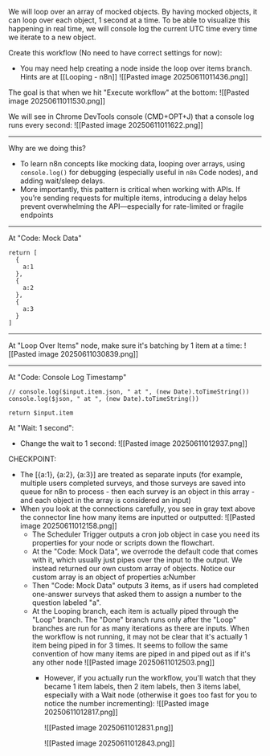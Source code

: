 We will loop over an array of mocked objects. By having mocked objects, it can loop over each object, 1 second at a time. To be able to visualize this happening in real time, we will console log the current UTC time every time we iterate to a new object.

Create this workflow (No need to have correct settings for now):
- You may need help creating a node inside the loop over items branch. Hints are at [[Looping - n8n]]
![[Pasted image 20250611011436.png]]

The goal is that when we hit "Execute workflow" at the bottom:
![[Pasted image 20250611011530.png]]

We will see in Chrome DevTools console (CMD+OPT+J) that a console log runs every second:
![[Pasted image 20250611011622.png]]

---

Why are we doing this?
- To learn n8n concepts like mocking data, looping over arrays, using `console.log()` for debugging (especially useful in `n8n` Code nodes), and adding wait/sleep delays.
- More importantly, this pattern is critical when working with APIs. If you’re sending requests for multiple items, introducing a delay helps prevent overwhelming the API—especially for rate-limited or fragile endpoints

---

At "Code: Mock Data"
```
return [
  {
    a:1
  },
  {
    a:2
  },
  {
    a:3
  }
]
```

---
At "Loop Over Items" node, make sure it's batching by 1 item at a time:
![[Pasted image 20250611030839.png]]

---

At "Code: Console Log Timestamp"
```
// console.log($input.item.json, " at ", (new Date).toTimeString())
console.log($json, " at ", (new Date).toTimeString())

return $input.item
```

At "Wait: 1 second":
- Change the wait to 1 second:
  ![[Pasted image 20250611012937.png]]

CHECKPOINT: 
- The [{a:1}, {a:2}, {a:3}] are treated as separate inputs (for example, multiple users completed surveys, and those surveys are saved into queue for n8n to process - then each survey is an object in this array - and each object in the array is considered an input)
- When you look at the connections carefully, you see in gray text above the connector line how many items are inputted or outputted:
  ![[Pasted image 20250611012158.png]]
	- The Scheduler Trigger outputs a cron job object in case you need its properties for your node or scripts down the flowchart.
	- At the "Code: Mock Data", we overrode the default code that comes with it, which usually just pipes over the input to the output. We instead returned our own custom array of objects. Notice our custom array is an object of properties a:Number
	- Then "Code: Mock Data" outputs 3 items, as if users had completed one-answer surveys that asked them to assign a number to the question labeled "a".
	- At the Looping branch, each item is actually piped through the "Loop" branch. The "Done" branch runs only after the "Loop" branches are run for as many iterations as there are inputs. When the workflow is not running, it may not be clear that it's actually 1 item being piped in for 3 times. It seems to follow the same convention of how many items are piped in and piped out as if it's any other node
	  ![[Pasted image 20250611012503.png]]
		- However, if you actually run the workflow, you'll watch that they became 1 item labels, then 2 item labels, then 3 items label, especially with a Wait node (otherwise it goes too fast for you to notice the number incrementing):
		  ![[Pasted image 20250611012817.png]]
		  
		  ![[Pasted image 20250611012831.png]]
		  
		  ![[Pasted image 20250611012843.png]]
